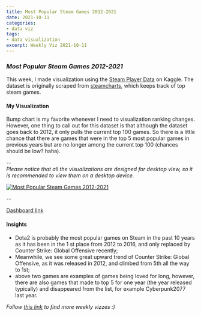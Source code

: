 ```yaml
---
title: Most Popular Steam Games 2012-2021
date: 2021-10-11
categories:
- data viz
tags:
- data visualization
excerpt: Weekly Viz 2021-10-11
---
```


### *Most Popular Steam Games 2012-2021*


This week, I made visualization using the [Steam Player Data](https://www.kaggle.com/jackogozaly/steam-player-data) on Kaggle. The dataset is originally scraped from [steamcharts](https://steamcharts.com/top), which keeps track of top steam games.  

#### My Visualization

Bump chart is my favorite whenever I need to visualization ranking changes. However, one thing to call out for this dataset is that although the dataset goes back to 2012, it only pulls the current top 100 games. So there is a little chance that there are games that were in the top 5 most popular games in previous years but are no longer among the current top 100 (chances should be low? haha).  

--  
*Please notice that all the visualizations are designed for desktop view, so it is recommended to view them on a desktop device.*  

<div class='tableauPlaceholder' id='viz1634007699301' style='position: relative'>
  <noscript><a href='#'>
    <img alt='Most Popular Steam Games 2012-2021 ' src='https:&#47;&#47;public.tableau.com&#47;static&#47;images&#47;20&#47;20211011MostPopularSteamGames2012-2021&#47;MostPopularSteamGames2012-2021&#47;1_rss.png' style='border: none' />
    </a></noscript>
  <object class='tableauViz'  style='display:none;'>
    <param name='host_url' value='https%3A%2F%2Fpublic.tableau.com%2F' /> 
    <param name='embed_code_version' value='3' /> 
    <param name='site_root' value='' />
    <param name='name' value='20211011MostPopularSteamGames2012-2021&#47;MostPopularSteamGames2012-2021' />
    <param name='tabs' value='no' />
    <param name='toolbar' value='yes' />
    <param name='static_image' value='https:&#47;&#47;public.tableau.com&#47;static&#47;images&#47;20&#47;20211011MostPopularSteamGames2012-2021&#47;MostPopularSteamGames2012-2021&#47;1.png' />
    <param name='animate_transition' value='yes' />
    <param name='display_static_image' value='yes' />
    <param name='display_spinner' value='yes' />
    <param name='display_overlay' value='yes' />
    <param name='display_count' value='yes' />
    <param name='language' value='en-US' />
    <param name='filter' value='publish=yes' />
  </object></div>               
  <script type='text/javascript'>    
  var divElement = document.getElementById('viz1634007699301');              
  var vizElement = divElement.getElementsByTagName('object')[0];             
  if ( divElement.offsetWidth > 800 ) { vizElement.style.width='800px';vizElement.style.height='627px';} else if ( divElement.offsetWidth > 500 ) { vizElement.style.width='800px';vizElement.style.height='627px';} else { vizElement.style.width='100%';vizElement.style.height='727px';}  
  var scriptElement = document.createElement('script');             
  scriptElement.src = 'https://public.tableau.com/javascripts/api/viz_v1.js';  
  vizElement.parentNode.insertBefore(scriptElement, vizElement);           
</script>    

--  

[Dashboard link](https://public.tableau.com/views/20211011MostPopularSteamGames2012-2021/MostPopularSteamGames2012-2021?:language=en-US&publish=yes&:display_count=n&:origin=viz_share_link)
  
#### Insights
* Dota2 is probably the most popular games on Steam in the past 10 years as it has been in the 1 st place from 2012 to 2016, and only replaced by Counter Strike: Global Offensive recently;  
* Meanwhile, we see some great upward trend of Counter Strike: Global Offensive, as it was released in 2012, and climbed from 5th all the way to 1st;  
* above two games are examples of games being loved for long, however, there are also games that made to top 5 for one year (the year released typically) and disappeared from the list, for example Cyberpunk2077 last year.  
  

*Follow [this link](https://yudong-94.github.io/personal-website/project/WeeklyViz2021/) to find more weekly vizzes :)*